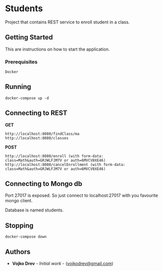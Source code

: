 # Students

Project that contains REST service to enroll student in a class.

## Getting Started

This are instructions on how to start the application.

### Prerequisites

```
Docker
```

## Running

```
docker-compose up -d
```

## Connecting to REST

**GET**
```
http://localhost:8080/findClass/ma
http://localhost:8080/classes
```

**POST**
```
http://localhost:8080/enroll (with form-data: class=Math&auth=GRJWLFJM7V or auth=6MVCV8XE46)
http://localhost:8080/cancelEnrollment (with form-data: class=Math&auth=GRJWLFJM7V or auth=6MVCV8XE46)
```

## Connecting to Mongo db

Port 27017 is exposed. So just connect to localhost:27017 with you favourite mongo client.

Database is named students.

## Stopping

```
docker-compose down
```

## Authors

* **Vojko Drev** - *Initial work* - (vojkodrev@gmail.com)
